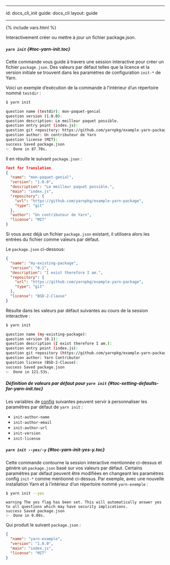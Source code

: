 * * *

id: docs_cli_init guide: docs_cli layout: guide

* * *

{% include vars.html %}

<p class="lead">Interactivement créer ou mettre à jour un fichier package.json.</p>

##### `yarn init` [](#toc-yarn-init){#toc-yarn-init.toc}

Cette commande vous guide à travers une session interactive pour créer un fichier `package.json`. Des valeurs par défaut telles que la licence et la version initiale se trouvent dans les paramètres de configuration `init-*` de Yarn.

Voici un exemple d’exécution de la commande à l’intérieur d’un répertoire nommé `testdir` :

```sh
$ yarn init
```

```sh
question name (testdir): mon-paquet-genial
question version (1.0.0): 
question description: Le meilleur paquet possible.
question entry point (index.js): 
question git repository: https://github.com/yarnpkg/example-yarn-package
question author: Un contributeur de Yarn
question license (MIT): 
success Saved package.json
✨  Done in 87.70s.
```

Il en résulte le suivant `package.json` :

```json
Text for Translation
{
  "name": "mon-paquet-genial",
  "version": "1.0.0",
  "description": "Le meilleur paquet possible.",
  "main": "index.js",
  "repository": {
    "url": "https://github.com/yarnpkg/example-yarn-package",
    "type": "git"
  },
  "author": "Un contributeur de Yarn",
  "license": "MIT"
}
```

Si vous avez déjà un fichier `package.json` existant, il utilisera alors les entrées du fichier comme valeurs par défaut.

Le `package.json` ci-dessous:

```json
{
  "name": "my-existing-package",
  "version": "0.1",
  "description": "I exist therefore I am.",
  "repository": {
    "url": "https://github.com/yarnpkg/example-yarn-package",
    "type": "git"
  },
  "license": "BSD-2-Clause"
}
```

Résulte dans les valeurs par défaut suivantes au cours de la session interactive :

```sh
$ yarn init
```

```sh
question name (my-existing-package): 
question version (0.1): 
question description (I exist therefore I am.):
question entry point (index.js): 
question git repository (https://github.com/yarnpkg/example-yarn-package): 
question author: Yarn Contributor
question license (BSD-2-Clause): 
success Saved package.json
✨  Done in 121.53s.
```

##### Définition de valeurs par défaut pour `yarn init` [](#toc-setting-defaults-for-yarn-init){#toc-setting-defaults-for-yarn-init.toc}

Les variables de [config]({{url_base}}/docs/cli/config) suivantes peuvent servir à personnaliser les paramètres par défaut de `yarn init` :

- `init-author-name`
- `init-author-email`
- `init-author-url`
- `init-version`
- `init-license`

##### `yarn init --yes/-y` [](#toc-yarn-init-yes-y){#toc-yarn-init-yes-y.toc}

Cette commande contourne la session interactive mentionnée ci-dessus et génère un `package.json` basé sur vos valeurs par défaut. Certains paramètres par défaut peuvent être modifiées en changeant les paramètres config `init-*` comme mentionné ci-dessus. Par exemple, avec une nouvelle installation Yarn et à l’intérieur d’un répertoire nommé `yarn-exemple` :

```sh
$ yarn init --yes
```

    warning The yes flag has been set. This will automatically answer yes to all questions which may have security implications.
    success Saved package.json
    ✨  Done in 0.09s.
    

Qui produit le suivant `package.json` :

```json
{
  "name": "yarn-example",
  "version": "1.0.0",
  "main": "index.js",
  "license": "MIT"
}
```